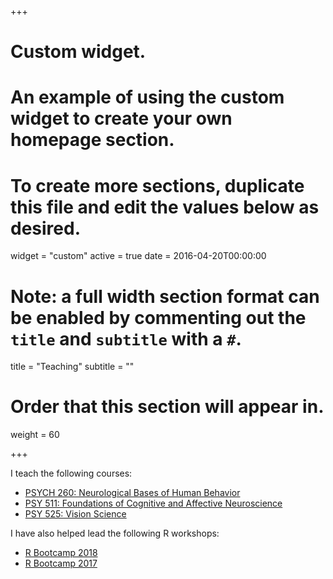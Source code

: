 +++
# Custom widget.
# An example of using the custom widget to create your own homepage section.
# To create more sections, duplicate this file and edit the values below as desired.
widget = "custom"
active = true
date = 2016-04-20T00:00:00

# Note: a full width section format can be enabled by commenting out the `title` and `subtitle` with a `#`.
title = "Teaching"
subtitle = ""

# Order that this section will appear in.
weight = 60

+++

I teach the following courses:

- [PSYCH 260: Neurological Bases of Human Behavior](https://psu-psychology.github.io/psych-260-2017-fall/)
- [PSY 511: Foundations of Cognitive and Affective Neuroscience](https://psu-psychology.github.io/psy-511-scan-fdns-2018/)
- [PSY 525: Vision Science](http://psu-psychology.github.io/psy-525-vision-spring-2017/)

I have also helped lead the following R workshops:

- [R Bootcamp 2018](https://psu-psychology.github.io/r-bootcamp-2018/)
- [R Bootcamp 2017](https://psu-psychology.github.io/r-bootcamp/)
